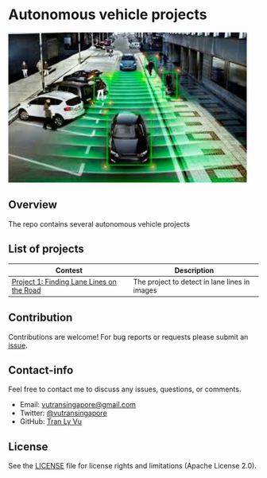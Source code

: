# **Autonomous vehicle projects**

<img src="img/self-driving-car.jpg" width="480" alt="Combined Image" />

Overview
---
The repo contains several autonomous vehicle projects

List of projects
---
Contest| Description
-------|------------
[Project 1: Finding Lane Lines on the Road](https://github.com/tranlyvu/self-driving-car-projects/tree/master/Finding%20Lane%20Lines) | The project to detect in lane lines in images

Contribution
---
Contributions are welcome! For bug reports or requests please submit an [issue](https://github.com/tranlyvu/autonomous-vehicle-projects/issues).

Contact-info
---
Feel free to contact me to discuss any issues, questions, or comments.
*  Email: vutransingapore@gmail.com
*  Twitter: [@vutransingapore](https://twitter.com/vutransingapore)
*  GitHub: [Tran Ly Vu](https://github.com/tranlyvu)

License
---
See the [LICENSE](https://github.com/tranlyvu/autonomous-vehicle-projects/blob/master/LICENSE) file for license rights and limitations (Apache License 2.0).